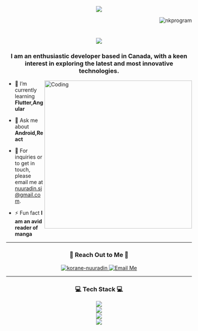<div align="center"> <img src="https://media.licdn.com/dms/image/D5616AQHY0vIkWQPyCw/profile-displaybackgroundimage-shrink_350_1400/0/1675709068267?e=1715817600&v=beta&t=PkFHZY_eUXjyd_joLc2OgQBlED02Wx2elR8xZgi8Imk"> </div>
<p align="right"> <img src="https://komarev.com/ghpvc/?username=nkprogram&label=Profile%20views&color=0e75b6&style=flat" alt="nkprogram" /> </p>

<h1 align="center">
    <img src="https://readme-typing-svg.herokuapp.com/?font=Courgette&size=40&center=true&vCenter=true&width=500&height=70&duration=4000&lines=Hello+and+Welcome+✌️;+I'm+Nuuradin+Korane!;&color=FFF81E" />
</h1>

<h3 align="center">I am an enthusiastic developer based in Canada, with a keen interest in exploring the latest and most innovative technologies.</h3>

<img align="right" alt="Coding" width="400" src="https://media.giphy.com/media/JqmupuTVZYaQX5s094/giphy.gif">

- 🌱 I’m currently learning **Flutter,Angular**
  
- 💬 Ask me about **Android,React**
  
- 📩 For inquiries or to get in touch, please email me at nuuradin.sj@gmail.com.

- ⚡ Fun fact **I am an avid reader of manga**


 <hr/>
 
<h3 align="Center">🤗 Reach Out to Me 🤗</h3>
<div align="center">
    <a href="https://linkedin.com/in/korane-nuuradin">
        <img src="https://img.shields.io/badge/LinkedIn-0077B5?style=for-the-badge&logo=linkedin&logoColor=white" alt="korane-nuuradin" />
    </a>
   <a href="mailto:nuuradin.sj@gmail.com">
    <img src="https://img.shields.io/badge/Gmail-333333?style=for-the-badge&logo=gmail&logoColor=red" alt="Email Me" />
  </a>
</div>


 <hr/>
 
<h3 align="center">💻 Tech Stack 💻</h3>
<div align="center">
    <div><img src="https://skillicons.dev/icons?i=c,cpp,cs,java,javascript,css,html,python,typescript,react" /></div>
    <div><img src="https://skillicons.dev/icons?i=django,flask,tailwind,mongodb,mysql,postgres,sqlite,firebase" /></div>
    <div><img src="https://skillicons.dev/icons?i=git,unity,androidstudio,nodejs,visualstudio,gradle," /></div>
    <div><img src="https://skillicons.dev/icons?i=matlab,pytorch,heroku,linux" /></div>
</div>

